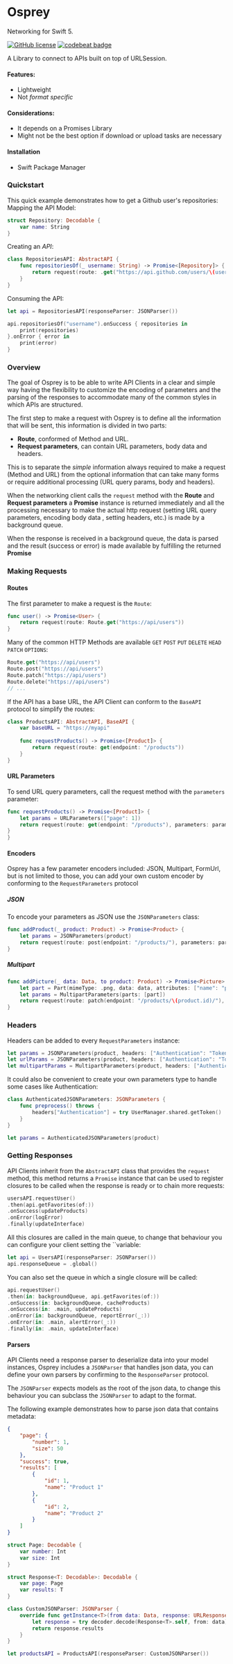 # Osprey

Networking for Swift 5.

[![GitHub license](https://img.shields.io/github/license/JuanjoArreola/Osprey)](https://github.com/JuanjoArreola/Osprey/blob/master/LICENSE)
[![codebeat badge](https://codebeat.co/badges/a1b06f95-e950-402f-a0fc-0235813e15c5)](https://codebeat.co/projects/github-com-juanjoarreola-osprey-master)

A Library to connect to APIs built on top of URLSession.

#### Features:
- Lightweight
- Not *format specific*

#### Considerations:
- It depends on a Promises Library
- Might not be the best option if download or upload tasks are necessary

#### Installation
- Swift Package Manager

### Quickstart

This quick example demonstrates how to get a Github user's repositories:
Mapping the API Model:

```swift
struct Repository: Decodable {
    var name: String
}
```

Creating an *API*:

```swift
class RepositoriesAPI: AbstractAPI {
    func repositoriesOf(_ username: String) -> Promise<[Repository]> {
        return request(route: .get("https://api.github.com/users/\(username)/repos"))
    }
}
```

Consuming the API:

```swift
let api = RepositoriesAPI(responseParser: JSONParser())

api.repositoriesOf("username").onSuccess { repositories in
    print(repositories)
}.onError { error in
    print(error)
}
```

### Overview

The goal of Osprey is to be able to write API Clients in a clear and simple way having the 
flexibility to customize the encoding of parameters and the parsing of the responses to 
accommodate many of the common styles in which APIs are structured. 

The first step to make a request with Osprey is to define all the information that will be sent,
this information is divided in two parts:

- **Route**, conformed of Method and URL.
- **Request parameters**, can contain URL parameters, body data and headers.  

This is to separate the *simple* information always required to make a request (Method and URL)
from the optional information that can take many forms or require additional processing
(URL query params, body and headers).

When the networking client calls the `request` method with the **Route** and **Request parameters**
a **Promise** instance is returned immediately and all the processing necessary to make the actual http
request (setting URL query parameters, encoding body data , setting headers, etc.) is made by a 
background queue.

When the response is received in a background queue, the data is parsed and the 
result (success or error) is made available by fulfilling the returned **Promise**

### Making Requests

#### Routes

The first parameter to make a request is the  `Route`:

```swift
func user() -> Promise<User> {
    return request(route: Route.get("https://api/users"))
}
```
Many of the common HTTP Methods are available `GET` `POST` `PUT` `DELETE` `HEAD` `PATCH` `OPTIONS`:

```swift
Route.get("https://api/users")
Route.post("https://api/users")
Route.patch("https://api/users")
Route.delete("https://api/users")
// ...

```

If the API has a base URL, the API Client can conform to the `BaseAPI` protocol to simplify the routes:

```swift
class ProductsAPI: AbstractAPI, BaseAPI {
    var baseURL = "https://myapi"
    
    func requestProducts() -> Promise<[Product]> {
        return request(route: get(endpoint: "/products"))
    }
}
```

#### URL Parameters

To send URL query parameters, call the request method with the `parameters` parameter:

```swift
func requestProducts() -> Promise<[Product]> {
    let params = URLParameters(["page": 1])
    return request(route: get(endpoint: "/products"), parameters: params)
}
}
```

#### Encoders

Osprey has a few parameter encoders included: JSON, Multipart, FormUrl, but is not limited 
to those, you can add your own custom encoder by conforming to the `RequestParameters` protocol

##### JSON

To encode your parameters as JSON use the `JSONParameters` class:

```swift
func addProduct(_ product: Product) -> Promise<Product> {
    let params = JSONParameters(product)
    return request(route: post(endpoint: "/products/"), parameters: params)
}
```

##### Multipart

```swift
func addPicture(_ data: Data, to product: Product) -> Promise<Picture> {
    let part = Part(mimeType: .png, data: data, attributes: ["name": "picture", "filename": UUID().uuidString])
    let params = MultipartParameters(parts: [part])
    return request(route: patch(endpoint: "/products/\(product.id)/"), parameters: params)
}
```

### Headers

Headers can be added to every `RequestParameters` instance:

```swift
let params = JSONParameters(product, headers: ["Authentication": "Token \(token)"])
let urlParams = JSONParameters(product, headers: ["Authentication": "Token \(token)"])
let multipartParams = MultipartParameters(product, headers: ["Authentication": "Token \(token)"])
```

It could also be convenient to create your own parameters type to handle some cases like Authentication:

```swift
class AuthenticatedJSONParameters: JSONParameters {
    func preprocess() throws {
        headers["Authentication"] = try UserManager.shared.getToken()
    }
}

let params = AuthenticatedJSONParameters(product)
```

### Getting Responses

API Clients inherit from the `AbstractAPI` class that provides the `request` method,
this method returns a `Promise` instance that can be used to register closures to be 
called when the response is ready or to chain more requests:

```swift
usersAPI.requestUser()
.then(api.getFavorites(of:))
.onSuccess(updateProducts)
.onError(logError)
.finally(updateInterface)
```
All this closures are called in the main queue, to change that behaviour you can configure your 
client setting the ``variable:

```swift
let api = UsersAPI(responseParser: JSONParser())
api.responseQueue = .global()
```

You can also set the queue in which a single closure will be called:

```swift
api.requestUser()
.then(in: backgroundQueue, api.getFavorites(of:))
.onSuccess(in: backgroundQueue, cacheProducts)
.onSuccess(in: .main, updateProducts)
.onError(in: backgroundQueue, reportError(_:))
.onError(in: .main, alertError(_:))
.finally(in: .main, updateInterface)
```

#### Parsers

API Clients need a response parser to deserialize data into your model instances,
Osprey includes a `JSONParser` that handles json data, you can define your own parsers by
confirming to the `ResponseParser` protocol.

The `JSONParser` expects models as the root of the json data, to change this behaviour you
can subclass the `JSONParser` to adapt to the format.

The following example demonstrates how to parse json data that contains metadata:

```json
{
    "page": {
        "number": 1,
        "size": 50
    },
    "success": true,
    "results": [
        {
            "id": 1,
            "name": "Product 1"
        },
        {
            "id": 2,
            "name": "Product 2"
        }
    ]
}
```

```swift
struct Page: Decodable {
    var number: Int
    var size: Int
}

struct Response<T: Decodable>: Decodable {
    var page: Page
    var results: T
}

class CustomJSONParser: JSONParser {
    override func getInstance<T>(from data: Data, response: URLResponse?) throws -> T where T : Decodable {
        let response = try decoder.decode(Response<T>.self, from: data)
        return response.results
    }
}

let productsAPI = ProductsAPI(responseParser: CustomJSONParser())
```
